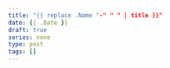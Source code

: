 ```yaml
---
title: "{{ replace .Name "-" " " | title }}"
date: {{ .Date }}
draft: true
series: none
type: post
tags: []
---
```


